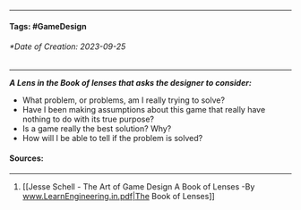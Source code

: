 __________________________________________________________________________
#### **Tags:** #GameDesign 
###### *Date of Creation: 2023-09-25
__________________________________________________________________________

***A Lens in the Book of lenses that asks the designer to consider:***
- What problem, or problems, am I really trying to solve?
- Have I been making assumptions about this game that really have nothing to do with its true purpose?
- Is a game really the best solution? Why?
- How will I be able to tell if the problem is solved?
#### Sources:
__________________________________________________________________________
1. [[Jesse Schell - The Art of Game Design A Book of Lenses -By www.LearnEngineering.in.pdf|The Book of Lenses]]